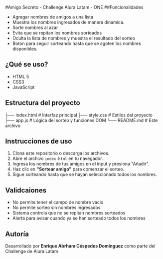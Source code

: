 #Amigo Secreto - Challenge Alura Latam - ONE
##Funcionalidades
- Agregar nombres de amigos a una lista
- Muestra los nombres ingresados de manera dinamica.
- Sorte nombres al azar
- Evita que se repitan los nombres sorteados
- Oculta la lista de nombres y muestra el resultado del sorteo
- Boton para seguir sorteando hasta que se agoten los nombres disponibles.

## ¿Qué se uso?
- HTML 5
- CSS3
- JavaScript

## Estructura del proyecto

├── index.html # Interfaz principal
├── style.css # Estilos del proyecto
├── app.js # Lógica del sorteo y funciones DOM
└── README.md # Este archivo

## Instrucciones de uso

1. Clona este repositorio o descarga los archivos.
2. Abre el archivo `index.html` en tu navegador.
3. Ingresa los nombres de tus amigos en el input y presiona "Añadir".
4. Haz clic en **"Sortear amigo"** para comenzar el sorteo.
5. Sigue sorteando hasta que se hayan seleccionado todos los nombres.

## Validcaiones

- No permite tener el campo de nombre vacio.
- No permite sorteo sin nombres ingresados
- Sistema controla que no se repitan nombres sorteados
- Alerta para avisar cuando ya se han sorteado todos los nombres

## Autoría

Desarrollado por **Enrique Abrham Céspedes Domínguez** como parte del Challenge de Alura Latam